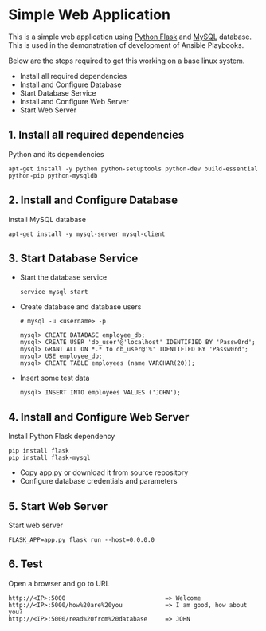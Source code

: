 # Simple Web Application

This is a simple web application using [Python Flask](http://flask.pocoo.org/) and [MySQL](https://www.mysql.com/) database. 
This is used in the demonstration of development of Ansible Playbooks.
  
  Below are the steps required to get this working on a base linux system.
  
  - Install all required dependencies
  - Install and Configure Database
  - Start Database Service
  - Install and Configure Web Server
  - Start Web Server
   
## 1. Install all required dependencies
  
  Python and its dependencies

    apt-get install -y python python-setuptools python-dev build-essential python-pip python-mysqldb

   
## 2. Install and Configure Database
    
 Install MySQL database
    
    apt-get install -y mysql-server mysql-client

## 3. Start Database Service
  - Start the database service
    
        service mysql start

  - Create database and database users
        
        # mysql -u <username> -p
        
        mysql> CREATE DATABASE employee_db;
        mysql> CREATE USER 'db_user'@'localhost' IDENTIFIED BY 'Passw0rd';
        mysql> GRANT ALL ON *.* to db_user@'%' IDENTIFIED BY 'Passw0rd';
        mysql> USE employee_db;
        mysql> CREATE TABLE employees (name VARCHAR(20));
        
  - Insert some test data
        
        mysql> INSERT INTO employees VALUES ('JOHN');
    
## 4. Install and Configure Web Server

Install Python Flask dependency

    pip install flask
    pip install flask-mysql

- Copy app.py or download it from source repository
- Configure database credentials and parameters 

## 5. Start Web Server

Start web server

    FLASK_APP=app.py flask run --host=0.0.0.0
    
## 6. Test

Open a browser and go to URL

    http://<IP>:5000                            => Welcome
    http://<IP>:5000/how%20are%20you            => I am good, how about you?
    http://<IP>:5000/read%20from%20database     => JOHN
